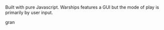 Built with pure Javascript. Warships features a GUI but the mode of play is primarily by user input.


gran
